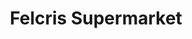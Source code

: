 ---
title: "Felcris Supermarket"
url: /davao-city/felcris-supermarket-macarthur-highway/
shop: Supermarkt
---
